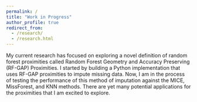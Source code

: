 ```yaml
---
permalink: /
title: "Work in Progress"
author_profile: true
redirect_from: 
  - /research/
  - /research.html
---
```


My current research has focused on exploring a novel definition of random forest proximities called Random Forest Geometry and Accuracy Preserving (RF-GAP) Proximities. 
I started by building a Python implementation that uses RF-GAP proximities to impute missing data. Now, I am in the process of testing the performance of this method of 
imputation against the MICE, MissForest, and KNN methods. There are yet many potential applications for the proximities that I am excited to explore. 
